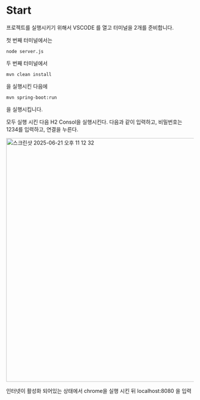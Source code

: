 
# Start

프로젝트를 실행시키기 위해서 VSCODE 를 열고 터미널을 2개를 준비합니다.

첫 번째 터미널에서는 
```
node server.js
```
두 번째 터미널에서 
```
mvn clean install
```
을 실행시킨 다음에
```
mvn spring-boot:run
```
을 실행시킵니다.

모두 실행 시킨 다음 
H2 Consol을 실행시킨다. 
다음과 같이 입력하고, 비밀번호는 1234를 입력하고, 연결을 누른다.

<img width="656" alt="스크린샷 2025-06-21 오후 11 12 32" src="https://github.com/user-attachments/assets/8e11cfc4-029f-44eb-ac27-14ab13d240af" />


인터넷이 활성화 되어있는 상태에서 chrome을 실행 시킨 뒤 localhost:8080 을 입력
